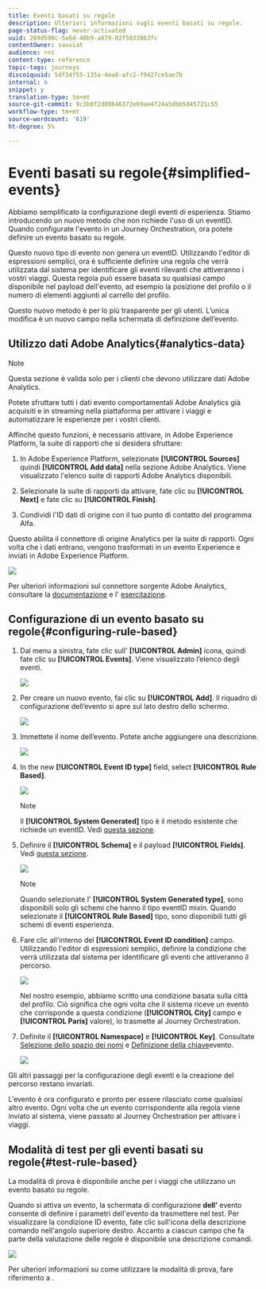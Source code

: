 ```yaml
---
title: Eventi basati su regole
description: Ulteriori informazioni sugli eventi basati su regole.
page-status-flag: never-activated
uuid: 269d590c-5a6d-40b9-a879-02f5033863fc
contentOwner: sauviat
audience: rns
content-type: reference
topic-tags: journeys
discoiquuid: 5df34f55-135a-4ea8-afc2-f9427ce5ae7b
internal: n
snippet: y
translation-type: tm+mt
source-git-commit: 9c3b8f2d88646372e69ae4f24a5dbb5d45721c55
workflow-type: tm+mt
source-wordcount: '619'
ht-degree: 5%

---
```



# Eventi basati su regole{#simplified-events}

Abbiamo semplificato la configurazione degli eventi di esperienza. Stiamo introducendo un nuovo metodo che non richiede l&#39;uso di un eventID. Quando configurate l&#39;evento in un Journey Orchestration, ora potete definire un evento basato su regole.

Questo nuovo tipo di evento non genera un eventID. Utilizzando l&#39;editor di espressioni semplici, ora è sufficiente definire una regola che verrà utilizzata dal sistema per identificare gli eventi rilevanti che attiveranno i vostri viaggi. Questa regola può essere basata su qualsiasi campo disponibile nel payload dell&#39;evento, ad esempio la posizione del profilo o il numero di elementi aggiunti al carrello del profilo.

Questo nuovo metodo è per lo più trasparente per gli utenti. L’unica modifica è un nuovo campo nella schermata di definizione dell’evento.

## Utilizzo  dati Adobe Analytics{#analytics-data}

>[!NOTE]
>
>Questa sezione è valida solo per i clienti che devono utilizzare  dati Adobe Analytics.

Potete sfruttare tutti i dati evento comportamentali  Adobe Analytics già acquisiti e in streaming nella piattaforma per attivare i viaggi e automatizzare le esperienze per i vostri clienti.

Affinché questo funzioni, è necessario attivare, in Adobe Experience Platform, la suite di rapporti che si desidera sfruttare:

1. In Adobe Experience Platform, selezionate **[!UICONTROL Sources]** quindi **[!UICONTROL Add data]** nella sezione  Adobe Analytics. Viene visualizzato l&#39;elenco  suite di rapporti Adobe Analytics disponibili.

1. Selezionate la suite di rapporti da attivare, fate clic su **[!UICONTROL Next]** e fate clic su **[!UICONTROL Finish]**.

1. Condividi l&#39;ID dati di origine con il tuo punto di contatto del programma Alfa.

Questo abilita il connettore di origine Analytics per la suite di rapporti. Ogni volta che i dati entrano, vengono trasformati in un evento Experience e inviati in Adobe Experience Platform.

![](../assets/alpha-event9.png)

Per ulteriori informazioni sul connettore  sorgente Adobe Analytics, consultare la [documentazione](https://docs.adobe.com/help/en/experience-platform/sources/connectors/adobe-applications/analytics.html) e l&#39; [esercitazione](https://docs.adobe.com/content/help/en/experience-platform/sources/ui-tutorials/create/adobe-applications/analytics.html).

## Configurazione di un evento basato su regole{#configuring-rule-based}

1. Dal menu a sinistra, fate clic sull&#39; **[!UICONTROL Admin]** icona, quindi fate clic su **[!UICONTROL Events]**. Viene visualizzato l’elenco degli eventi.

   ![](../assets/alpha-event1.png)

1. Per creare un nuovo evento, fai clic su **[!UICONTROL Add]**. Il riquadro di configurazione dell’evento si apre sul lato destro dello schermo.

   ![](../assets/alpha-event2.png)

1. Immettete il nome dell’evento. Potete anche aggiungere una descrizione.

   ![](../assets/alpha-event3.png)

1. In the new **[!UICONTROL Event ID type]** field, select **[!UICONTROL Rule Based]**.

   ![](../assets/alpha-event4.png)

   >[!NOTE]
   >
   >Il **[!UICONTROL System Generated]** tipo è il metodo esistente che richiede un eventID. Vedi [questa sezione](../event/about-events.md).

1. Definire il **[!UICONTROL Schema]** e il payload **[!UICONTROL Fields]**. Vedi [questa sezione](../event/defining-the-payload-fields.md).

   ![](../assets/alpha-event5.png)

   >[!NOTE]
   >
   >Quando selezionate l&#39; **[!UICONTROL System Generated type]**, sono disponibili solo gli schemi che hanno il tipo eventID mixin. Quando selezionate il **[!UICONTROL Rule Based]** tipo, sono disponibili tutti gli schemi di eventi esperienza.

1. Fare clic all&#39;interno del **[!UICONTROL Event ID condition]** campo. Utilizzando l&#39;editor di espressioni semplici, definire la condizione che verrà utilizzata dal sistema per identificare gli eventi che attiveranno il percorso.

   ![](../assets/alpha-event6.png)

   Nel nostro esempio, abbiamo scritto una condizione basata sulla città del profilo. Ciò significa che ogni volta che il sistema riceve un evento che corrisponde a questa condizione (**[!UICONTROL City]** campo e **[!UICONTROL Paris]** valore), lo trasmette al Journey Orchestration.

1. Definite il **[!UICONTROL Namespace]** e **[!UICONTROL Key]**. Consultate [Selezione dello spazio dei nomi](../event/selecting-the-namespace.md) e [Definizione della chiave](../event/defining-the-event-key.md)evento.

   ![](../assets/alpha-event7.png)

Gli altri passaggi per la configurazione degli eventi e la creazione del percorso restano invariati.

L&#39;evento è ora configurato e pronto per essere rilasciato come qualsiasi altro evento. Ogni volta che un evento corrispondente alla regola viene inviato al sistema, viene passato al Journey Orchestration per attivare i viaggi.

## Modalità di test per gli eventi basati su regole{#test-rule-based}

La modalità di prova è disponibile anche per i viaggi che utilizzano un evento basato su regole.

Quando si attiva un evento, la schermata di configurazione **dell&#39;** evento consente di definire i parametri dell&#39;evento da trasmettere nel test. Per visualizzare la condizione ID evento, fate clic sull&#39;icona della descrizione comando nell&#39;angolo superiore destro. Accanto a ciascun campo che fa parte della valutazione delle regole è disponibile una descrizione comandi.

![](../assets/alpha-event8.png)

Per ulteriori informazioni su come utilizzare la modalità di prova, fare riferimento a [](../building-journeys/testing-the-journey.md).

